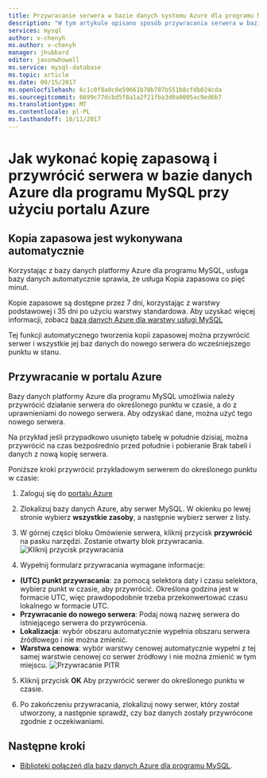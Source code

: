 ```yaml
---
title: Przywracanie serwera w bazie danych systemu Azure dla programu MySQL | Dokumentacja firmy Microsoft
description: "W tym artykule opisano sposób przywracania serwera w bazie danych Azure dla programu MySQL przy użyciu portalu Azure."
services: mysql
author: v-chenyh
ms.author: v-chenyh
manager: jhubbard
editor: jasonwhowell
ms.service: mysql-database
ms.topic: article
ms.date: 09/15/2017
ms.openlocfilehash: 6c1c0f8a0c0e59661b70b787b551b8cfdb024cda
ms.sourcegitcommit: 6699c77dcbd5f8a1a2f21fba3d0a0005ac9ed6b7
ms.translationtype: MT
ms.contentlocale: pl-PL
ms.lasthandoff: 10/11/2017
---
```

# <a name="how-to-back-up-and-restore-a-server-in-azure-database-for-mysql-by-using-the-azure-portal"></a>Jak wykonać kopię zapasową i przywrócić serwera w bazie danych Azure dla programu MySQL przy użyciu portalu Azure

## <a name="backup-happens-automatically"></a>Kopia zapasowa jest wykonywana automatycznie
Korzystając z bazy danych platformy Azure dla programu MySQL, usługa bazy danych automatycznie sprawia, że usługa Kopia zapasowa co pięć minut. 

Kopie zapasowe są dostępne przez 7 dni, korzystając z warstwy podstawowej i 35 dni po użyciu warstwy standardowa. Aby uzyskać więcej informacji, zobacz [bazą danych Azure dla warstwy usługi MySQL](concepts-service-tiers.md)

Tej funkcji automatycznego tworzenia kopii zapasowej można przywrócić serwer i wszystkie jej baz danych do nowego serwera do wcześniejszego punktu w stanu.

## <a name="restore-in-the-azure-portal"></a>Przywracanie w portalu Azure
Bazy danych platformy Azure dla programu MySQL umożliwia należy przywrócić działanie serwera do określonego punktu w czasie, a do z uprawnieniami do nowego serwera. Aby odzyskać dane, można użyć tego nowego serwera. 

Na przykład jeśli przypadkowo usunięto tabelę w południe dzisiaj, można przywrócić na czas bezpośrednio przed południe i pobieranie Brak tabeli i danych z nową kopię serwera.

Poniższe kroki przywrócić przykładowym serwerem do określonego punktu w czasie:

1. Zaloguj się do [portalu Azure](https://portal.azure.com/)

2. Zlokalizuj bazy danych Azure, aby serwer MySQL. W okienku po lewej stronie wybierz **wszystkie zasoby**, a następnie wybierz serwer z listy.

3.  W górnej części bloku Omówienie serwera, kliknij przycisk **przywrócić** na pasku narzędzi. Zostanie otwarty blok przywracania.
![Kliknij przycisk przywracania](./media/howto-restore-server-portal/click-restore-button.png)

4. Wypełnij formularz przywracania wymagane informacje:

- **(UTC) punkt przywracania**: za pomocą selektora daty i czasu selektora, wybierz punkt w czasie, aby przywrócić. Określona godzina jest w formacie UTC, więc prawdopodobnie trzeba przekonwertować czasu lokalnego w formacie UTC.
- **Przywracanie do nowego serwera**: Podaj nową nazwę serwera do istniejącego serwera do przywrócenia.
- **Lokalizacja**: wybór obszaru automatycznie wypełnia obszaru serwera źródłowego i nie można zmienić.
- **Warstwa cenowa**: wybór warstwy cenowej automatycznie wypełni z tej samej warstwie cenowej co serwer źródłowy i nie można zmienić w tym miejscu. 
![Przywracanie PITR](./media/howto-restore-server-portal/pitr-restore.png)

5. Kliknij przycisk **OK** Aby przywrócić serwer do określonego punktu w czasie. 

6. Po zakończeniu przywracania, zlokalizuj nowy serwer, który został utworzony, a następnie sprawdź, czy baz danych zostały przywrócone zgodnie z oczekiwaniami.

## <a name="next-steps"></a>Następne kroki
- [Biblioteki połączeń dla bazy danych Azure dla programu MySQL](concepts-connection-libraries.md).